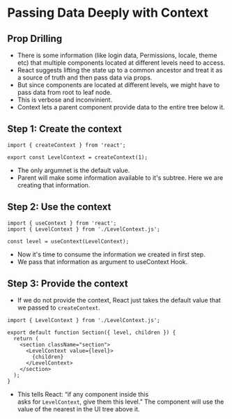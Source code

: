 # Passing Data Deeply with Context

## Prop Drilling

- There is some information (like login data, Permissions, locale, theme etc) that multiple components located at different levels need to access.
- React suggests lifting the state up to a common ancestor and treat it as a source of truth and then pass data via props.
- But since components are located at different levels, we might have to pass data from root to leaf node.
- This is verbose and inconvinient.
- Context lets a parent component provide data to the entire tree below it.


## Step 1: Create the context 

```tsx
import { createContext } from 'react';

export const LevelContext = createContext(1);

```

- The only argumnet is the default value.
- Parent will make some information available to it's subtree. Here we are creating that information.


## Step 2: Use the context 

```tsx
import { useContext } from 'react';
import { LevelContext } from './LevelContext.js';

const level = useContext(LevelContext);
```
- Now it's time to consume the information we created in first step.
- We pass that information as argument to useContext Hook.

## Step 3: Provide the context 

- If we do not provide the context, React just takes the default value that we passed to `createContext`.

```tsx
import { LevelContext } from './LevelContext.js';

export default function Section({ level, children }) {
  return (
    <section className="section">
      <LevelContext value={level}>
        {children}
      </LevelContext>
    </section>
  );
}
```
- This tells React: “if any component inside this <Section> asks for `LevelContext`, give them this level.” The component will use the value of the nearest <LevelContext> in the UI tree above it.
